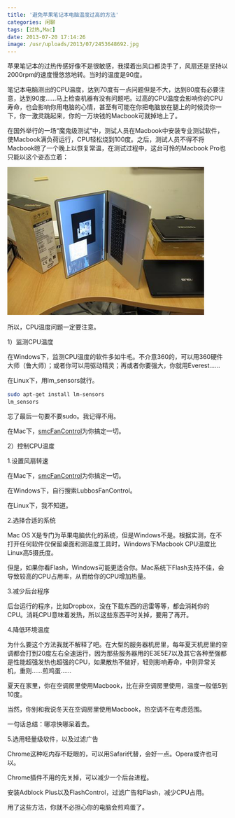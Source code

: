 ```yaml
---
title: '避免苹果笔记本电脑温度过高的方法'
categories: 闲聊
tags: [过热,Mac]
date: 2013-07-20 17:14:26
image: /usr/uploads/2013/07/2453648692.jpg
---
```

苹果笔记本的过热传感好像不是很敏感，我摸着出风口都烫手了，风扇还是坚持以2000rpm的速度慢悠悠地转。当时的温度是90度。

笔记本电脑测出的CPU温度，达到70度有一点问题但是不大，达到80度有必要注意，达到90度……马上检查机器有没有问题吧。过高的CPU温度会影响你的CPU寿命，也会影响你用电脑的心情，甚至有可能在你把电脑放在腿上的时候烫你一下，你一激灵跳起来，你的一万块钱的Macbook可就掉地上了。

在国外举行的一场“魔鬼级测试”中，测试人员在Macbook中安装专业测试软件，使Macbook满负荷运行，CPU轻松烧到100度。之后，测试人员不得不将Macbook晾了一个晚上以恢复常温，在测试过程中，这台可怜的Macbook Pro也只能以这个姿态立着：

![Macbook Pro](../../../../usr/uploads/2013/07/2453648692.jpg)

所以，CPU温度问题一定要注意。

1）监测CPU温度

在Windows下，监测CPU温度的软件多如牛毛。不介意360的，可以用360硬件大师（鲁大师）；或者你可以用驱动精灵；再或者你要强大，你就用Everest……

在Linux下，用lm_sensors就行。

```bash
sudo apt-get install lm-sensors
lm_sensors
```

忘了最后一句要不要sudo。我记得不用。

在Mac下，[smcFanControl](/article/modify-computer/macbook-manual-config-cpu-fan-speed.lantian)为你搞定一切。

2）控制CPU温度

1.设置风扇转速

在Mac下，[smcFanControl](/article/modify-computer/macbook-manual-config-cpu-fan-speed.lantian)为你搞定一切。

在Windows下，自行搜索LubbosFanControl。

在Linux下，我不知道。

2.选择合适的系统

Mac OS X是专门为苹果电脑优化的系统，但是Windows不是。根据实测，在不打开任何软件仅保留桌面和测温度工具时，Windows下Macbook CPU温度比Linux高5摄氏度。

但是，如果你看Flash，Windows可能更适合你。Mac系统下Flash支持不佳，会导致较高的CPU占用率，从而给你的CPU增加热量。

3.减少后台程序

后台运行的程序，比如Dropbox，没在下载东西的迅雷等等，都会消耗你的CPU。消耗CPU意味着发热，所以这些东西平时关掉，要用了再开。

4.降低环境温度

为什么要这个方法我就不解释了吧。在大型的服务器机房里，每年夏天机房里的空调都会打到20度左右全速运行，因为那些服务器用的E3E5E7以及其它各种至强都是性能超强发热也超强的CPU，如果散热不做好，轻则影响寿命，中则异常关机，重则……煎鸡蛋……

夏天在家里，你在空调房里使用Macbook，比在非空调房里使用，温度一般低5到10度。

当然，你别和我说冬天在空调房里使用Macbook，热空调不在考虑范围。

一句话总结：哪凉快哪呆着去。

5.选用轻量级软件，以及过滤广告

Chrome这种吃内存不眨眼的，可以用Safari代替，会好一点。Opera或许也可以。

Chrome插件不用的先关掉，可以减少一个后台进程。

安装Adblock Plus以及FlashControl，过滤广告和Flash，减少CPU占用。

用了这些方法，你就不必担心你的电脑会煎鸡蛋了。
